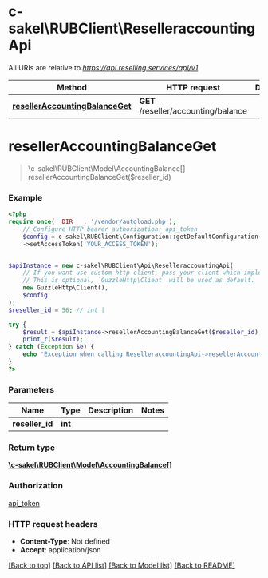 # c-sakel\RUBClient\ReselleraccountingApi

All URIs are relative to *https://api.reselling.services/api/v1*

Method | HTTP request | Description
------------- | ------------- | -------------
[**resellerAccountingBalanceGet**](ReselleraccountingApi.md#reselleraccountingbalanceget) | **GET** /reseller/accounting/balance | 

# **resellerAccountingBalanceGet**
> \c-sakel\RUBClient\Model\AccountingBalance[] resellerAccountingBalanceGet($reseller_id)



### Example
```php
<?php
require_once(__DIR__ . '/vendor/autoload.php');
    // Configure HTTP bearer authorization: api_token
    $config = c-sakel\RUBClient\Configuration::getDefaultConfiguration()
    ->setAccessToken('YOUR_ACCESS_TOKEN');


$apiInstance = new c-sakel\RUBClient\Api\ReselleraccountingApi(
    // If you want use custom http client, pass your client which implements `GuzzleHttp\ClientInterface`.
    // This is optional, `GuzzleHttp\Client` will be used as default.
    new GuzzleHttp\Client(),
    $config
);
$reseller_id = 56; // int | 

try {
    $result = $apiInstance->resellerAccountingBalanceGet($reseller_id);
    print_r($result);
} catch (Exception $e) {
    echo 'Exception when calling ReselleraccountingApi->resellerAccountingBalanceGet: ', $e->getMessage(), PHP_EOL;
}
?>
```

### Parameters

Name | Type | Description  | Notes
------------- | ------------- | ------------- | -------------
 **reseller_id** | **int**|  |

### Return type

[**\c-sakel\RUBClient\Model\AccountingBalance[]**](../Model/AccountingBalance.md)

### Authorization

[api_token](../../README.md#api_token)

### HTTP request headers

 - **Content-Type**: Not defined
 - **Accept**: application/json

[[Back to top]](#) [[Back to API list]](../../README.md#documentation-for-api-endpoints) [[Back to Model list]](../../README.md#documentation-for-models) [[Back to README]](../../README.md)

